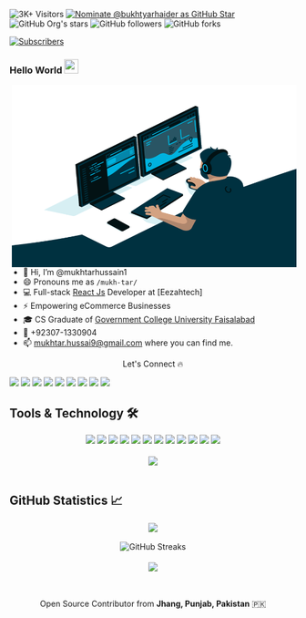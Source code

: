 ![3K+ Visitors](https://visitor-badge.glitch.me/badge?page_id=bukhtyarhaider.bukhtyarhaider) [![Nominate @bukhtyarhaider as GitHub Star](https://img.shields.io/badge/Nominate-GitHub_Star-D50000?logo=GitHub&logoColor=white)](https://stars.github.com/nominate/) <img alt="GitHub Org's stars" src="https://img.shields.io/github/stars/bukhtyarhaider?style=social"> <img alt="GitHub followers" src="https://img.shields.io/github/followers/bukhtyarhaider?style=social"> <img alt="GitHub forks" src="https://img.shields.io/github/forks/bukhtyarhaider/fluttercapsule?style=social"> 


<a href="https://www.youtube.com/channel/UCbiT9U2zEDWourexKzxjREg?sub_confirmation=1">
<img alt="Subscribers" src="https://img.shields.io/youtube/views/vMg8yD2NB7c?label=Subscribers&style=social">
</a>

### Hello World <img src="https://media.giphy.com/media/hvRJCLFzcasrR4ia7z/giphy.gif" height="25px" width="25px">
<img align="right" alt="Developer Bukhtyar Haider" src="code.gif" width="500" height="320" />

- 👋 Hi, I’m @mukhtarhussain1
- 😄 Pronouns me as `/mukh-tar/`
- 💻 Full-stack [React Js](https://reactjs.org/) Developer at [Eezahtech]
- ⚡ Empowering eCommerce Businesses
- 🎓 CS Graduate of [Government College University Faisalabad](https://gcuf.edu.pk/)
- 📱 +92307-1330904
- 📫 mukhtar.hussai9@gmail.com where you can find me.



<p align="center"> Let's Connect 🔥</p>
<a href="#">
<img src="https://img.shields.io/badge/Portfolio-000000?style=for-the-badge&logo=opsgenie&logoColor=ffffff"></a> 
<a href="https://github.com/mukhtarhussain1">
<img src="https://img.shields.io/badge/Github-211F1F?style=for-the-badge&logo=GitHub&logoColor=ffffff"></a>


<a href="https://www.linkedin.com/in/mukhtarhussai9">
<img src="https://img.shields.io/badge/Linkedin-0077B5?style=for-the-badge&logo=Linkedin&logoColor=ffffff"></a>

<a href="https://web.facebook.com/mukhtarhussai9.1/">
<img src="https://img.shields.io/badge/Facebook-1877F2?style=for-the-badge&logo=Facebook&logoColor=ffffff"></a>

<a href="https://twitter.com/Mukhtar8x">
<img src="https://img.shields.io/badge/Twitter-08A0E9?style=for-the-badge&logo=Twitter&logoColor=ffffff"></a>

<a href="https://www.instagram.com/mukhtar.hussain1/">
<img src="https://img.shields.io/badge/Instagram-DD2A7B?style=for-the-badge&logo=Instagram&logoColor=ffffff"></a>

<!-- <a href="https://www.google.com/search?q=bukhtyar+haider">
<img src="https://img.shields.io/badge/Reviews-211F1F?style=for-the-badge&logo=google&logoColor=ffffff"></a>

<a href="https://ask.fm/bukhtyar">
<img src="https://img.shields.io/badge/ASK.fm-DB3552?style=for-the-badge&logo=askfm&logoColor=ffffff"></a> -->

<a href="mailto:mukhtar.hussai9@gmail.com">
<img src="https://img.shields.io/badge/Gmail-D44638?style=for-the-badge&logo=gmail&logoColor=ffffff"></a>

<a href="https://www.messenger.com/t/100041432619880">
<img src="https://img.shields.io/badge/Chat-1877F2?style=for-the-badge&logo=Messenger&logoColor=ffffff"></a>

<a href="https://wa.me/03071330904?text=%23Github">
<img src="https://img.shields.io/badge/Chat-25D366?style=for-the-badge&logo=WhatsApp&logoColor=ffffff"></a>

<!-- <a href="https://wa.me/03071330904?text=Thank%20you%20for%20supporting%20me%20%E2%9D%A4%0ABank%20Account%20Details%0ATitle%3A%20BUKHTYAR%20HAIDER%0AIBAN%3A%20PK80MUCB1143448611002899">
<img src="https://img.shields.io/badge/Support-Developer-784fff?style=for-the-badge&logo=buy-me-a-coffee&logoColor=ffffff"></a> -->

## Tools & Technology 🛠
<div align="center">
<!-- <p align="center"></p> -->
<img src="https://img.shields.io/badge/Flutter-02569B?style=for-the-badge&logo=flutter&logoColor=white" />
<img src="https://img.shields.io/badge/Dart-0175C2?style=for-the-badge&logo=dart&logoColor=white" />
<img src="https://img.shields.io/badge/C++-00599C?style=for-the-badge&logo=cplusplus&logoColor=white" />
<img src="https://img.shields.io/badge/C_Sharp-239120?style=for-the-badge&logo=csharp&logoColor=white" />
<img src="https://img.shields.io/badge/Java-007396?style=for-the-badge&logo=java&logoColor=white" />
<img src="https://img.shields.io/badge/JavaScript-F7DF1E?style=for-the-badge&logo=javascript&logoColor=white" />
<img src="https://img.shields.io/badge/Python-FFD43B?style=for-the-badge&logo=python&logoColor=white"/>
<img src="https://img.shields.io/badge/firebase-ffca28?style=for-the-badge&logo=firebase&logoColor=white" />
<img src="https://img.shields.io/badge/Git-F05032?style=for-the-badge&logo=git&logoColor=white" />
<img src="https://img.shields.io/badge/Adobe_Photoshop-00aeff?style=for-the-badge&logo=Adobe%20photoshop&logoColor=white"/>
<img src="https://img.shields.io/badge/Adobe_Illustrator-ff9900?style=for-the-badge&logo=Adobe-illustrator&logoColor=white" />
<img src="https://img.shields.io/badge/Adobe_XD-FF61F6?style=for-the-badge&logo=Adobe%20XD&logoColor=white" />
<br><br>
<img align="center"  src="https://github-readme-stats.vercel.app/api/top-langs/?username=bukhtyarhaider&theme=dark&layout=compact&langs_count=20&hide_title=true"/>
</div>
<br>

## GitHub Statistics 📈

<div align="center">
    <img align="center" src="https://github-readme-stats.vercel.app/api?username=bukhtyarhaider&theme=dark&hide_title=true&include_all_commits=true"/>
</div><br>
<div align="center">  
<img alt="GitHub Streaks" src="https://github-readme-streak-stats.herokuapp.com/?user=bukhtyarhaider"> <br><br> 
<img align="center" src="https://github-profile-trophy.vercel.app/?username=bukhtyarhaider&margin-w=15&margin-h=15" />
<!-- [![Bukhtyar Haider Achievements](https://github-profile-trophy.vercel.app/?username=bukhtyarhaider&margin-w=15&margin-h=15)](https://github-profile-trophy.vercel.app/?username=bukhtyarhaider&margin-w=15&margin-h=15) -->
</div>
<br><br>
<p align="center">Open Source Contributor from <b>Jhang, Punjab, Pakistan</b> 🇵🇰 </p>

<!---
bukhtyarhaider/bukhtyarhaider is a ✨ special ✨ repository because its `README.md` (this file) appears on your GitHub profile.
You can click the Preview link to take a look at your changes.
--->
